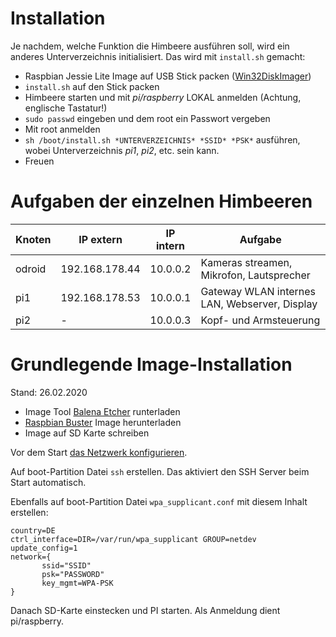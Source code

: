 # Installation

Je nachdem, welche Funktion die Himbeere ausführen soll, wird ein anderes
Unterverzeichnis initialisiert. Das wird mit `install.sh` gemacht:

* Raspbian Jessie Lite Image auf USB Stick packen ([Win32DiskImager](https://sourceforge.net/projects/win32diskimager/))
* `install.sh` auf den Stick packen
* Himbeere starten und mit *pi/raspberry* LOKAL anmelden (Achtung, englische Tastatur!)
* `sudo passwd` eingeben und dem root ein Passwort vergeben
* Mit root anmelden
* `sh /boot/install.sh *UNTERVERZEICHNIS* *SSID* *PSK*` ausführen, wobei Unterverzeichnis *pi1*, *pi2*, etc. sein kann.
* Freuen

# Aufgaben der einzelnen Himbeeren

|Knoten|IP extern|IP intern|Aufgabe|
|---|---|---|---|
|odroid|192.168.178.44|10.0.0.2|Kameras streamen, Mikrofon, Lautsprecher|
|pi1|192.168.178.53|10.0.0.1|Gateway WLAN internes LAN, Webserver, Display|
|pi2|-|10.0.0.3|Kopf- und Armsteuerung|

# Grundlegende Image-Installation

Stand: 26.02.2020

* Image Tool [Balena Etcher](https://www.balena.io/etcher/) runterladen
* [Raspbian Buster](https://www.raspberrypi.org/downloads/raspbian/) Image herunterladen
* Image auf SD Karte schreiben

Vor dem Start [das Netzwerk konfigurieren](https://pi-buch.info/wlan-schon-vor-der-installation-konfigurieren/).

Auf boot-Partition Datei `ssh` erstellen. Das aktiviert den SSH Server beim Start automatisch.

Ebenfalls auf boot-Partition Datei `wpa_supplicant.conf` mit diesem Inhalt erstellen:

```
country=DE
ctrl_interface=DIR=/var/run/wpa_supplicant GROUP=netdev
update_config=1
network={
       ssid="SSID"
       psk="PASSWORD"
       key_mgmt=WPA-PSK
}
```

Danach SD-Karte einstecken und PI starten.
Als Anmeldung dient pi/raspberry.

